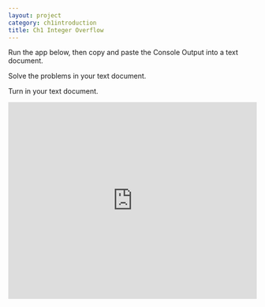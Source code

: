 ```yaml
---
layout: project
category: ch1introduction
title: Ch1 Integer Overflow
---
```




  <!-- Download and then run this Java project: [https://github.com/ohiofi/Integer-Overflow-Practice](https://github.com/ohiofi/Integer-Overflow-Practice)

  You do not need to change the code.-->

  Run the app below, then copy and paste the Console Output into a text document.

  Solve the problems in your text document.

  Turn in your text document.

<iframe height="400px" width="100%" src="https://repl.it/@JustinRiley1/IntOverflowGenerator?lite=true&outputonly=1" scrolling="no" frameborder="no" allowtransparency="true" allowfullscreen="true" sandbox="allow-forms allow-pointer-lock allow-popups allow-same-origin allow-scripts allow-modals"></iframe>
